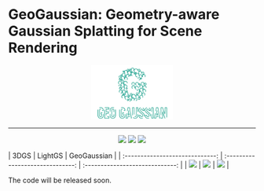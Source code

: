 # GeoGaussian: Geometry-aware Gaussian Splatting for Scene Rendering

<p align="center" width="100%">
    <img width="33%" src="./img/logo.gif">
</p>

--------
<p align="center">
	<a href="https://yanyan-li.github.io/project/gs/geogaussian.html"><img src="https://img.shields.io/badge/GeoGaussian-ProjectPage-green.svg"></a>
     <a href="http://arxiv.org/abs/2403.11324"><img src="https://img.shields.io/badge/GeoGaussian-Paper-yellow.svg"></a>
    <a href="https://"><img src="https://img.shields.io/badge/GeoGaussian-video-blue.svg"></a>
</p>
|              3DGS               |             LightGS              |           GeoGaussian           |
| :-----------------------------: | :------------------------------: | :-----------------------------: |
| <img src="img/gif/o2-3DGS.gif"> | <img src="img/gif/o2-light.gif"> | <img src="img/gif/o2-ours.gif"> |

The code will be released soon.











